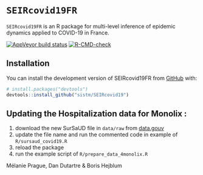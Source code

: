 
<!-- README.md is generated from README.Rmd. Please edit that file -->

# `SEIRcovid19FR`

`SEIRcovid19FR` is an R package for multi-level inference of epidemic
dynamics applied to COVID-19 in France.

<!-- badges: start -->

[![AppVeyor build
status](https://ci.appveyor.com/api/projects/status/github/sistm/SEIRcovid19?branch=master&svg=true)](https://ci.appveyor.com/project/sistm/SEIRcovid19)
[![R-CMD-check](https://github.com/sistm/SEIRcovid19/workflows/R-CMD-check/badge.svg)](https://github.com/sistm/SEIRcovid19/actions)
<!-- badges: end -->

## Installation

You can install the development version of SEIRcovid19FR from
[GitHub](https://github.com/) with:

``` r
# install.packages("devtools")
devtools::install_github("sistm/SEIRcovid19")
```

## Updating the Hospitalization data for Monolix :

1.  download the new SurSaUD file in `data/raw` from
    [data.gouv](https://www.data.gouv.fr/fr/datasets/r/941ff2b4-ea24-4cdf-b0a7-655f2a332fb2)
2.  update the file name and run the commented code in example of
    `R/sursaud_covid19.R`
3.  reload the package
4.  run the example script of `R/prepare_data_4monolix.R`

Mélanie Prague, Dan Dutartre & Boris Hejblum
